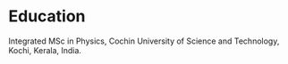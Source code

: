 # Education
Integrated MSc in Physics, Cochin University of Science and Technology,
Kochi, Kerala, India.
